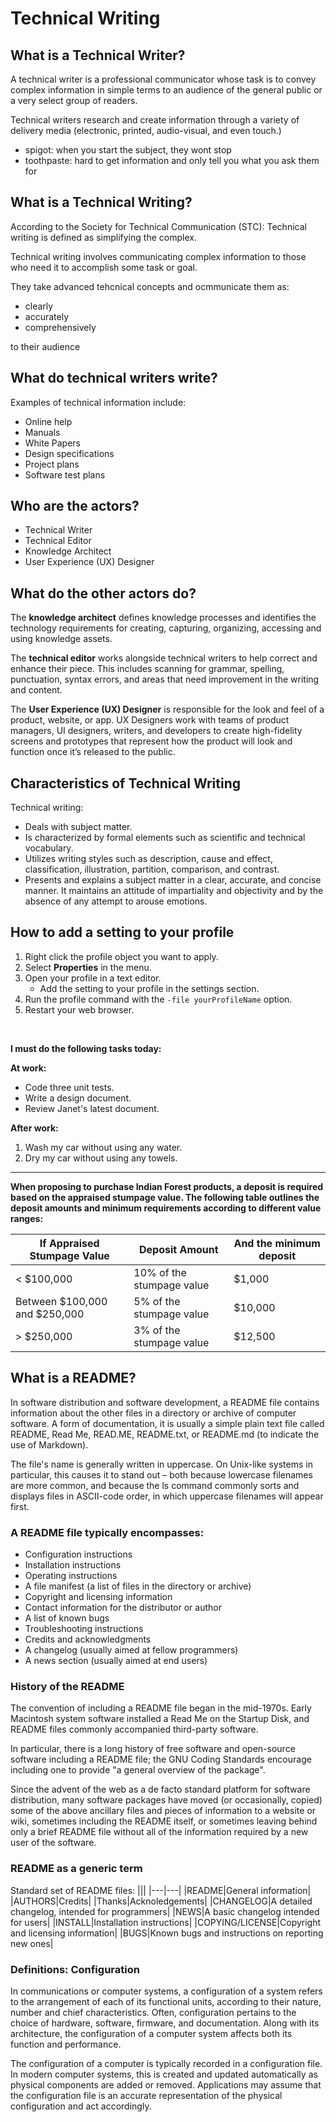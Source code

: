 # Technical Writing

## What is a Technical Writer?

A technical writer is a professional communicator whose task
is to convey complex information in simple terms to an
audience of the general public or a very select group of
readers.

Technical writers research and create information through a
variety of delivery media (electronic, printed, audio-visual, and
even touch.)

- spigot: when you start the subject, they wont stop
- toothpaste: hard to get information and only tell you what you ask them for

## What is a Technical Writing?

According to the Society for Technical Communication (STC):
Technical writing is defined as simplifying the complex.

Technical writing involves communicating complex information to those who need it to accomplish some task or goal.

They take advanced tehcnical concepts and ocmmunicate them as:

- clearly
- accurately
- comprehensively

to their audience

## What do technical writers write?

Examples of technical information include:

- Online help
- Manuals
- White Papers
- Design specifications
- Project plans
- Software test plans

## Who are the actors?

- Technical Writer
- Technical Editor
- Knowledge Architect
- User Experience (UX) Designer

## What do the other actors do?

The **knowledge architect** defines knowledge processes and identifies the technology requirements for creating, capturing, organizing, accessing and using knowledge assets.

The **technical editor** works alongside technical writers to help correct and
enhance their piece. This includes scanning for grammar, spelling, punctuation, syntax errors, and areas that need improvement in the writing and content.

The **User Experience (UX) Designer** is responsible for the look and feel of a
product, website, or app. UX Designers work with teams of product managers, UI designers, writers, and developers to create high-fidelity screens and prototypes that represent how the product will look and function once it’s released to the public.

## Characteristics of Technical Writing

Technical writing:

- Deals with subject matter.
- Is characterized by formal elements such as scientific and technical
  vocabulary.
- Utilizes writing styles such as description, cause and effect,
  classification, illustration, partition, comparison, and contrast.
- Presents and explains a subject matter in a clear, accurate, and
  concise manner. It maintains an attitude of impartiality and objectivity and by the absence of any attempt to arouse emotions.

## How to add a setting to your profile

1. Right click the profile object you want to apply.
2. Select **Properties** in the menu.
3. Open your profile in a text editor.
   - Add the setting to your profile in the settings section.
4. Run the profile command with the `-file yourProfileName` option.
5. Restart your web browser.

<br>

**I must do the following tasks today:**

**At work:**

- Code three unit tests.
- Write a design document.
- Review Janet's latest document.

**After work:**

1. Wash my car without using any water.
2. Dry my car without using any towels.

---

**When proposing to purchase Indian Forest products, a deposit is required based on the appraised stumpage value. The following table outlines the deposit amounts and minimum requirements according to different value ranges:**

| **If Appraised Stumpage Value** | **Deposit Amount**        | **And the minimum deposit** |
| ------------------------------- | ------------------------- | --------------------------- |
| < $100,000                      | 10% of the stumpage value | $1,000                      |
| Between $100,000 and $250,000   | 5% of the stumpage value  | $10,000                     |
| > $250,000                      | 3% of the stumpage value  | $12,500                     |

## What is a README?

In software distribution and software development, a README file contains
information about the other files in a directory or archive of computer software. A form of documentation, it is usually a simple plain text file called README, Read Me, READ.ME, README.txt, or README.md (to indicate the use of Markdown).

The file's name is generally written in uppercase. On Unix-like systems in
particular, this causes it to stand out – both because lowercase filenames are more common, and because the ls command commonly sorts and displays files in ASCII-code order, in which uppercase filenames will appear first.

### A README file typically encompasses:

- Configuration instructions
- Installation instructions
- Operating instructions
- A file manifest (a list of files in the directory or archive)
- Copyright and licensing information
- Contact information for the distributor or author
- A list of known bugs
- Troubleshooting instructions
- Credits and acknowledgments
- A changelog (usually aimed at fellow programmers)
- A news section (usually aimed at end users)

### History of the README

The convention of including a README file began in the mid-1970s. Early
Macintosh system software installed a Read Me on the Startup Disk, and
README files commonly accompanied third-party software.

In particular, there is a long history of free software and open-source software including a README file; the GNU Coding Standards encourage including one to provide "a general overview of the package".

Since the advent of the web as a de facto standard platform for software
distribution, many software packages have moved (or occasionally, copied)
some of the above ancillary files and pieces of information to a website or wiki, sometimes including the README itself, or sometimes leaving behind only a brief README file without all of the information required by a new user of the software.

### README as a generic term

Standard set of README files:
|||
|---|---|
|README|General information|
|AUTHORS|Credits|
|Thanks|Acknoledgements|
|CHANGELOG|A detailed changelog, intended for programmers|
|NEWS|A basic changelog intended for users|
|INSTALL|Installation instructions|
|COPYING/LICENSE|Copyright and licensing information|
|BUGS|Known bugs and instructions on reporting new ones|

### Definitions: Configuration

In communications or computer systems, a configuration of a system refers to
the arrangement of each of its functional units, according to their nature, number and chief characteristics. Often, configuration pertains to the choice of hardware, software, firmware, and documentation. Along with its architecture, the configuration of a computer system affects both its function and performance.

The configuration of a computer is typically recorded in a configuration file. In modern computer systems, this is created and updated automatically as physical components are added or removed. Applications may assume that the configuration file is an accurate representation of the physical configuration and act accordingly.

